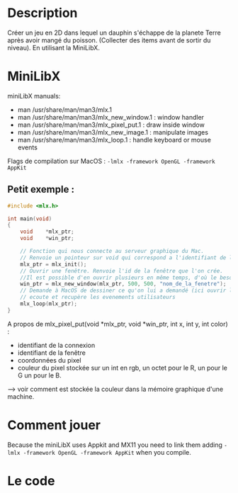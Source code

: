 # Description
Créer un jeu en 2D dans lequel un dauphin s'échappe de la planete Terre après avoir mangé du poisson. (Collecter des items avant de sortir du niveau). En utilisant la MiniLibX.

# MiniLibX
miniLibX manuals:

- man /usr/share/man/man3/mlx.1
- man /usr/share/man/man3/mlx_new_window.1	: window handler
- man /usr/share/man/man3/mlx_pixel_put.1	: draw inside window
- man /usr/share/man/man3/mlx_new_image.1	: manipulate images
- man /usr/share/man/man3/mlx_loop.1		: handle keyboard or mouse events

Flags de compilation sur MacOS : `-lmlx -framework OpenGL -framework AppKit`

## Petit exemple :
```C
#include <mlx.h>

int	main(void)
{
	void	*mlx_ptr;
	void	*win_ptr;

	// Fonction qui nous connecte au serveur graphique du Mac.
	// Renvoie un pointeur sur void qui correspond a l'identifiant de la connexion au serveur graphique.
	mlx_ptr = mlx_init();
	// Ouvrir une fenêtre. Renvoie l'id de la fenêtre que l'on crée.
	//Il est possible d'en ouvrir plusieurs en même temps, d'où le besoin de les différencier.
	win_ptr = mlx_new_window(mlx_ptr, 500, 500, "nom_de_la_fenetre");
	// Demande à MacOS de dessiner ce qu'on lui a demandé (ici ouvrir la fenêtre),
	// ecoute et recupère les evenements utilisateurs
	mlx_loop(mlx_ptr);
}
```
A propos de mlx_pixel_put(void *mlx_ptr, void *win_ptr, int x, int y, int color) :
- identifiant de la connexion
- identifiant de la fenêtre
- coordonnées du pixel
- couleur du pixel stockée sur un int en rgb, un octet pour le R, un pour le G un pour le B.

--> voir comment est stockée la couleur dans la mémoire graphique d'une machine.

# Comment jouer
Because the miniLibX uses Appkit and MX11 you need to link them adding `-lmlx -framework OpenGL -framework AppKit` when you compile.

# Le code
